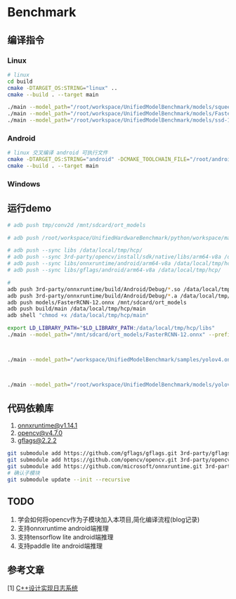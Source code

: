 # Benchmark



## 编译指令
### Linux
```bash
# linux
cd build
cmake -DTARGET_OS:STRING="linux" ..
cmake --build . --target main 

./main --model_path="/root/workspace/UnifiedModelBenchmark/models/squeezenet1.0-12-int8.onnx" --prefix="1"
./main --model_path="/root/workspace/UnifiedModelBenchmark/models/FasterRCNN-12.onnx" --prefix="1"
./main --model_path="/root/workspace/UnifiedModelBenchmark/models/ssd-12.onnx" --prefix="1"
```

### Android
```bash
# linux 交叉编译 android 可执行文件
cmake -DTARGET_OS:STRING="android" -DCMAKE_TOOLCHAIN_FILE="/root/android_sdk/ndk/25.0.8775105/build/cmake/android.toolchain.cmake" -DANDROID_ABI="arm64-v8a" -DANDROID_PLATFORM=android-29 -G "Ninja" ..
cmake --build . --target main
```

### Windows


## 运行demo

```bash
# adb push tmp/conv2d /mnt/sdcard/ort_models

# adb push /root/workspace/UnifiedHardwareBenchmark/python/workspace/matmul /mnt/sdcard/ort_models

# adb push --sync libs /data/local/tmp/hcp/
# adb push --sync 3rd-party/opencv/install/sdk/native/libs/arm64-v8a /data/local/tmp/hcp/
# adb push --sync libs/onnxruntime/android/arm64-v8a /data/local/tmp/hcp/
# adb push --sync libs/gflags/android/arm64-v8a /data/local/tmp/hcp/

# 
adb push 3rd-party/onnxruntime/build/Android/Debug/*.so /data/local/tmp/hcp/libs
adb push 3rd-party/onnxruntime/build/Android/Debug/*.a /data/local/tmp/hcp/libs
adb push models/FasterRCNN-12.onnx /mnt/sdcard/ort_models
adb push build/main /data/local/tmp/hcp/main
adb shell "chmod +x /data/local/tmp/hcp/main"

export LD_LIBRARY_PATH="$LD_LIBRARY_PATH:/data/local/tmp/hcp/libs"
./main --model_path="/mnt/sdcard/ort_models/FasterRCNN-12.onnx" --prefix="1"



./main --model_path="/workspace/UnifiedModelBenchmark/samples/yolov4.onnx" --image_path="/workspace/UnifiedModelBenchmark/samples/dog.jpg"



./main --model_path="/root/workspace/UnifiedModelBenchmark/models/yolov4.onnx" --image_shape="1x3x416x416" --image_path="/root/workspace/UnifiedModelBenchmark/samples/dog.jpg"
```



## 代码依赖库

1. [onnxruntime@v1.14.1](https://github.com/microsoft/onnxruntime.git)
2. [opencv@v4.7.0](https://github.com/opencv/opencv.git )
3. [gflags@2.2.2](https://github.com/gflags/gflags)
```bash
git submodule add https://github.com/gflags/gflags.git 3rd-party/gflags
git submodule add https://github.com/opencv/opencv.git 3rd-party/opencv
git submodule add https://github.com/microsoft/onnxruntime.git 3rd-party/onnxruntime
# 确认子模块
git submodule update --init --recursive
```

## TODO
1. 学会如何将opencv作为子模块加入本项目,简化编译流程(blog记录)
2. 支持onnxruntime android端推理
3. 支持tensorflow lite android端推理
4. 支持paddle lite android端推理
 


## 参考文章

[1] [C++设计实现日志系统](https://zhuanlan.zhihu.com/p/100082717)
